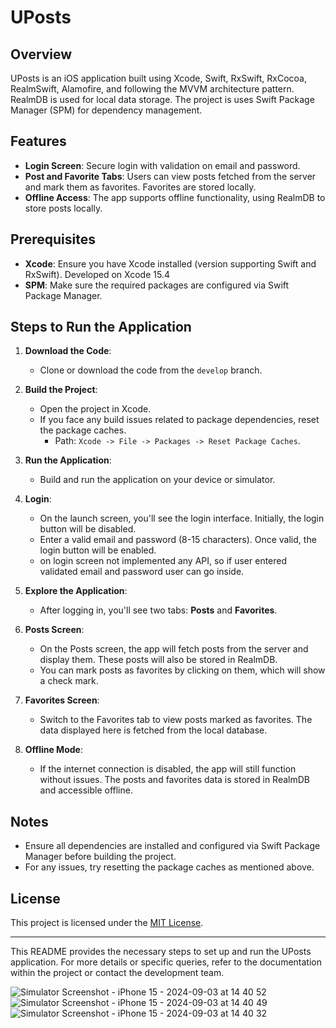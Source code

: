 # UPosts
 
## Overview
UPosts is an iOS application built using Xcode, Swift, RxSwift, RxCocoa, RealmSwift, Alamofire, and following the MVVM architecture pattern. 
RealmDB is used for local data storage. The project is uses Swift Package Manager (SPM) for dependency management.
 
## Features
- **Login Screen**: Secure login with validation on email and password.
- **Post and Favorite Tabs**: Users can view posts fetched from the server and mark them as favorites. Favorites are stored locally.
- **Offline Access**: The app supports offline functionality, using RealmDB to store posts locally.
 
## Prerequisites
- **Xcode**: Ensure you have Xcode installed (version supporting Swift and RxSwift). Developed on Xcode 15.4
- **SPM**: Make sure the required packages are configured via Swift Package Manager.
 
## Steps to Run the Application
1. **Download the Code**:
   - Clone or download the code from the `develop` branch.
 
2. **Build the Project**:
   - Open the project in Xcode.
   - If you face any build issues related to package dependencies, reset the package caches.
     - Path: `Xcode -> File -> Packages -> Reset Package Caches`.
 
3. **Run the Application**:
   - Build and run the application on your device or simulator.
 
4. **Login**:
   - On the launch screen, you'll see the login interface. Initially, the login button will be disabled.
   - Enter a valid email and password (8-15 characters). Once valid, the login button will be enabled.
   - on login screen not implemented any API, so if user entered validated email and password user can go inside.
 
5. **Explore the Application**:
   - After logging in, you'll see two tabs: **Posts** and **Favorites**.
   
6. **Posts Screen**:
   - On the Posts screen, the app will fetch posts from the server and display them. These posts will also be stored in RealmDB.
   - You can mark posts as favorites by clicking on them, which will show a check mark.
 
7. **Favorites Screen**:
   - Switch to the Favorites tab to view posts marked as favorites. The data displayed here is fetched from the local database.
 
8. **Offline Mode**:
   - If the internet connection is disabled, the app will still function without issues. The posts and favorites data is stored in RealmDB and accessible offline.
 
## Notes
- Ensure all dependencies are installed and configured via Swift Package Manager before building the project.
- For any issues, try resetting the package caches as mentioned above.
 
## License
This project is licensed under the [MIT License](LICENSE).
 
---
 
This README provides the necessary steps to set up and run the UPosts application. For more details or specific queries, refer to the documentation within the project or contact the development team.

![Simulator Screenshot - iPhone 15 - 2024-09-03 at 14 40 52](https://github.com/user-attachments/assets/2928fa00-9ba4-460f-bbfe-07a8a7a08a6a)
![Simulator Screenshot - iPhone 15 - 2024-09-03 at 14 40 49](https://github.com/user-attachments/assets/d201574a-f689-4bd6-8254-c3da64178d28)
![Simulator Screenshot - iPhone 15 - 2024-09-03 at 14 40 32](https://github.com/user-attachments/assets/a1c5d15a-efee-4966-9e85-1e253d38ec3e)


